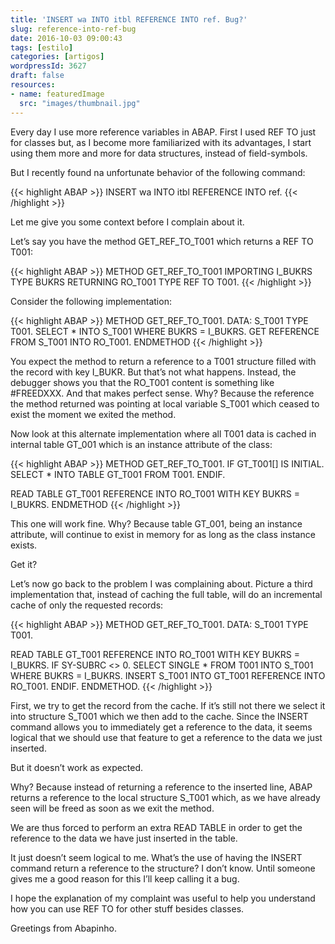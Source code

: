 ```yaml
---
title: 'INSERT wa INTO itbl REFERENCE INTO ref. Bug?'
slug: reference-into-ref-bug
date: 2016-10-03 09:00:43
tags: [estilo]
categories: [artigos]
wordpressId: 3627
draft: false
resources:
- name: featuredImage
  src: "images/thumbnail.jpg"
---
```

Every day I use more reference variables in ABAP. First I used REF TO just for classes but, as I become more familiarized with its advantages, I start using them more and more for data structures, instead of field-symbols.

But I recently found na unfortunate behavior of the following command:


{{< highlight ABAP >}}
INSERT wa INTO itbl REFERENCE INTO ref.
{{< /highlight >}}

Let me give you some context before I complain about it.

<!--more-->

Let’s say you have the method GET_REF_TO_T001 which returns a REF TO T001:


{{< highlight ABAP >}}
METHOD GET_REF_TO_T001
  IMPORTING
    I_BUKRS TYPE BUKRS
  RETURNING
    RO_T001 TYPE REF TO T001.
{{< /highlight >}}

Consider the following implementation:


{{< highlight ABAP >}}
METHOD GET_REF_TO_T001.
  DATA: S_T001 TYPE T001.
  SELECT * INTO S_T001 WHERE BUKRS = I_BUKRS.
  GET REFERENCE FROM S_T001 INTO RO_T001.
ENDMETHOD
{{< /highlight >}}

You expect the method to return a reference to a T001 structure filled with the record with key I_BUKR. But that’s not what happens. Instead, the debugger shows you that the RO_T001 content is something like #FREEDXXX. And that makes perfect sense. Why? Because the reference the method returned was pointing at local variable S_T001 which ceased to exist the moment we exited the method.

Now look at this alternate implementation where all T001 data is cached in internal table GT_001 which is an instance attribute of the class:


{{< highlight ABAP >}}
METHOD GET_REF_TO_T001.
  IF GT_T001[] IS INITIAL.
    SELECT * INTO TABLE GT_T001 FROM T001.
  ENDIF.

  READ TABLE GT_T001 REFERENCE INTO RO_T001 WITH KEY BUKRS = I_BUKRS.
ENDMETHOD
{{< /highlight >}}

This one will work fine. Why? Because table GT_001, being an instance attribute, will continue to exist in memory for as long as the class instance exists.

Get it?

Let’s now go back to the problem I was complaining about. Picture a third implementation that, instead of caching the full table, will do an incremental cache of only the requested records:


{{< highlight ABAP >}}
METHOD GET_REF_TO_T001.
  DATA: S_T001 TYPE T001.

  READ TABLE GT_T001 REFERENCE INTO RO_T001 WITH KEY BUKRS = I_BUKRS.
  IF SY-SUBRC <> 0.
    SELECT SINGLE * FROM T001 INTO S_T001 WHERE BUKRS = I_BUKRS.
    INSERT S_T001 INTO GT_T001 REFERENCE INTO RO_T001.
  ENDIF.
ENDMETHOD.
{{< /highlight >}}

First, we try to get the record from the cache. If it’s still not there we select it into structure S_T001 which we then add to the cache. Since the INSERT command allows you to immediately get a reference to the data, it seems logical that we should use that feature to get a reference to the data we just inserted.

But it doesn’t work as expected.

Why? Because instead of returning a reference to the inserted line, ABAP returns a reference to the local structure S_T001 which, as we have already seen will be freed as soon as we exit the method.

We are thus forced to perform an extra READ TABLE in order to get the reference to the data we have just inserted in the table.

It just doesn’t seem logical to me. What’s the use of having the INSERT command return a reference to the structure? I don’t know. Until someone gives me a good reason for this I’ll keep calling it a bug.

I hope the explanation of my complaint was useful to help you understand how you can use REF TO for other stuff besides classes.

Greetings from Abapinho.
